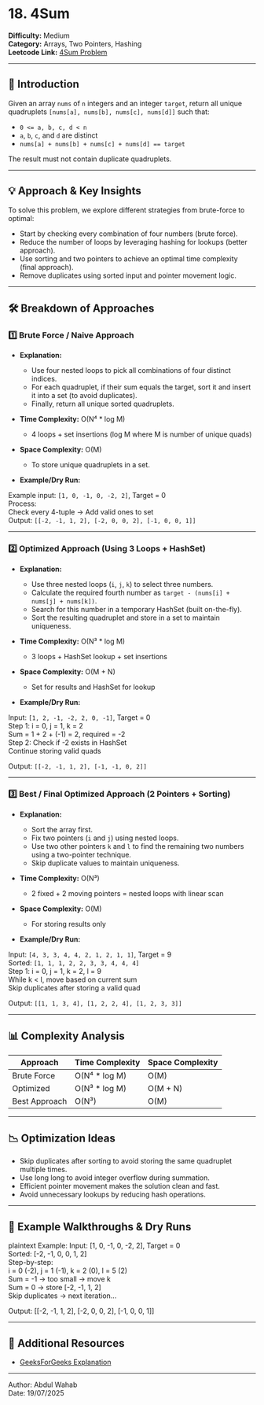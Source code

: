 # 18. 4Sum

**Difficulty:** Medium  
**Category:** Arrays, Two Pointers, Hashing  
**Leetcode Link:** [4Sum Problem](https://leetcode.com/problems/4sum/)

---

## 📝 Introduction

Given an array `nums` of `n` integers and an integer `target`, return all unique quadruplets `[nums[a], nums[b], nums[c], nums[d]]` such that:

- `0 <= a, b, c, d < n`
- `a`, `b`, `c`, and `d` are distinct
- `nums[a] + nums[b] + nums[c] + nums[d] == target`

The result must not contain duplicate quadruplets.

---

## 💡 Approach & Key Insights

To solve this problem, we explore different strategies from brute-force to optimal:

- Start by checking every combination of four numbers (brute force).
- Reduce the number of loops by leveraging hashing for lookups (better approach).
- Use sorting and two pointers to achieve an optimal time complexity (final approach).
- Remove duplicates using sorted input and pointer movement logic.

---

## 🛠️ Breakdown of Approaches

### 1️⃣ Brute Force / Naive Approach

- **Explanation:**  
  - Use four nested loops to pick all combinations of four distinct indices.
  - For each quadruplet, if their sum equals the target, sort it and insert it into a set (to avoid duplicates).
  - Finally, return all unique sorted quadruplets.

- **Time Complexity:** O(N⁴ * log M)  
  - 4 loops + set insertions (log M where M is number of unique quads)

- **Space Complexity:** O(M)  
  - To store unique quadruplets in a set.

- **Example/Dry Run:**

Example input: `[1, 0, -1, 0, -2, 2]`, Target = 0  
Process:  
Check every 4-tuple → Add valid ones to set  
Output: `[[-2, -1, 1, 2], [-2, 0, 0, 2], [-1, 0, 0, 1]]`

---

### 2️⃣ Optimized Approach (Using 3 Loops + HashSet)

- **Explanation:**  
  - Use three nested loops (`i`, `j`, `k`) to select three numbers.
  - Calculate the required fourth number as `target - (nums[i] + nums[j] + nums[k])`.
  - Search for this number in a temporary HashSet (built on-the-fly).
  - Sort the resulting quadruplet and store in a set to maintain uniqueness.

- **Time Complexity:** O(N³ * log M)  
  - 3 loops + HashSet lookup + set insertions

- **Space Complexity:** O(M + N)  
  - Set for results and HashSet for lookup

- **Example/Dry Run:**

Input: `[1, 2, -1, -2, 2, 0, -1]`, Target = 0  
Step 1: i = 0, j = 1, k = 2  
Sum = 1 + 2 + (-1) = 2, required = -2  
Step 2: Check if -2 exists in HashSet  
Continue storing valid quads

Output: `[[-2, -1, 1, 2], [-1, -1, 0, 2]]`

---

### 3️⃣ Best / Final Optimized Approach (2 Pointers + Sorting)

- **Explanation:**  
  - Sort the array first.
  - Fix two pointers (`i` and `j`) using nested loops.
  - Use two other pointers `k` and `l` to find the remaining two numbers using a two-pointer technique.
  - Skip duplicate values to maintain uniqueness.

- **Time Complexity:** O(N³)  
  - 2 fixed + 2 moving pointers = nested loops with linear scan

- **Space Complexity:** O(M)  
  - For storing results only

- **Example/Dry Run:**

Input: `[4, 3, 3, 4, 4, 2, 1, 2, 1, 1]`, Target = 9  
Sorted: `[1, 1, 1, 2, 2, 3, 3, 4, 4, 4]`  
Step 1: i = 0, j = 1, k = 2, l = 9  
While k < l, move based on current sum  
Skip duplicates after storing a valid quad

Output: `[[1, 1, 3, 4], [1, 2, 2, 4], [1, 2, 3, 3]]`

---

## 📊 Complexity Analysis

| Approach      | Time Complexity | Space Complexity |
| ------------- | --------------- | ---------------- |
| Brute Force   | O(N⁴ * log M)   | O(M)             |
| Optimized     | O(N³ * log M)   | O(M + N)         |
| Best Approach | O(N³)           | O(M)             |

---

## 📉 Optimization Ideas

- Skip duplicates after sorting to avoid storing the same quadruplet multiple times.
- Use long long to avoid integer overflow during summation.
- Efficient pointer movement makes the solution clean and fast.
- Avoid unnecessary lookups by reducing hash operations.

---

## 📌 Example Walkthroughs & Dry Runs

plaintext
Example:
Input: [1, 0, -1, 0, -2, 2], Target = 0  
Sorted: [-2, -1, 0, 0, 1, 2]  
Step-by-step:  
i = 0 (-2), j = 1 (-1), k = 2 (0), l = 5 (2)  
Sum = -1 → too small → move k  
Sum = 0 → store [-2, -1, 1, 2]  
Skip duplicates → next iteration...

Output: [[-2, -1, 1, 2], [-2, 0, 0, 2], [-1, 0, 0, 1]]

---

## 🔗 Additional Resources


- [GeeksForGeeks Explanation](https://www.geeksforgeeks.org/find-four-elements-that-sum-to-a-given-value-set-2/)

---

Author: Abdul Wahab  
Date: 19/07/2025
